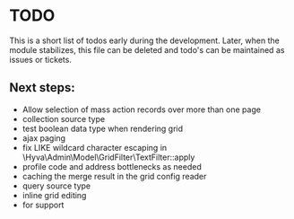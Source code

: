 # TODO

This is a short list of todos early during the development.
Later, when the module stabilizes, this file can be deleted and todo's can be maintained as issues or tickets.

## Next steps:

* Allow selection of mass action records over more than one page
* collection source type
* test boolean data type when rendering grid
* ajax paging
* fix LIKE wildcard character escaping in
  \Hyva\Admin\Model\GridFilter\TextFilter::apply
* profile code and address bottlenecks as needed
* caching the merge result in the grid config reader
* query source type
* inline grid editing
* for support
